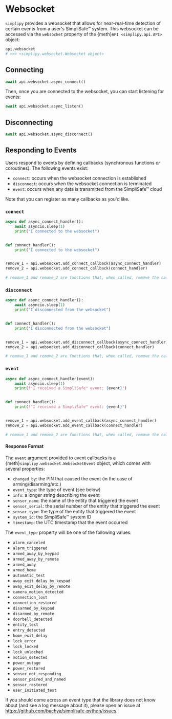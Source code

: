 # Websocket

`simplipy` provides a websocket that allows for near-real-time detection of certain
events from a user's SimpliSafe™ system. This websocket can be accessed via the
`websocket` property of the {meth}`API <simplipy.api.API>` object:

```python
api.websocket
# >>> <simplipy.websocket.Websocket object>
```

## Connecting

```python
await api.websocket.async_connect()
```

Then, once you are connected to the websocket, you can start listening for events:

```python
await api.websocket.async_listen()
```

## Disconnecting

```python
await api.websocket.async_disconnect()
```

## Responding to Events

Users respond to events by defining callbacks (synchronous functions _or_ coroutines).
The following events exist:

- `connect`: occurs when the websocket connection is established
- `disconnect`: occurs when the websocket connection is terminated
- `event`: occurs when any data is transmitted from the SimpliSafe™ cloud

Note that you can register as many callbacks as you'd like.

### `connect`

```python
async def async_connect_handler():
    await asyncio.sleep(1)
    print("I connected to the websocket")


def connect_handler():
    print("I connected to the websocket")


remove_1 = api.websocket.add_connect_callback(async_connect_handler)
remove_2 = api.websocket.add_connect_callback(connect_handler)

# remove_1 and remove_2 are functions that, when called, remove the callback.
```

### `disconnect`

```python
async def async_connect_handler():
    await asyncio.sleep(1)
    print("I disconnected from the websocket")


def connect_handler():
    print("I disconnected from the websocket")


remove_1 = api.websocket.add_disconnect_callback(async_connect_handler)
remove_2 = api.websocket.add_disconnect_callback(connect_handler)

# remove_1 and remove_2 are functions that, when called, remove the callback.
```

### `event`

```python
async def async_connect_handler(event):
    await asyncio.sleep(1)
    print(f"I received a SimpliSafe™ event: {event}")


def connect_handler():
    print(f"I received a SimpliSafe™ event: {event}")


remove_1 = api.websocket.add_event_callback(async_connect_handler)
remove_2 = api.websocket.add_event_callback(connect_handler)

# remove_1 and remove_2 are functions that, when called, remove the callback.
```

#### Response Format

The `event` argument provided to event callbacks is a
{meth}`simplipy.websocket.WebsocketEvent` object, which comes with several properties:

- `changed_by`: the PIN that caused the event (in the case of arming/disarming/etc.)
- `event_type`: the type of event (see below)
- `info`: a longer string describing the event
- `sensor_name`: the name of the entity that triggered the event
- `sensor_serial`: the serial number of the entity that triggered the event
- `sensor_type`: the type of the entity that triggered the event
- `system_id`: the SimpliSafe™ system ID
- `timestamp`: the UTC timestamp that the event occurred

The `event_type` property will be one of the following values:

- `alarm_canceled`
- `alarm_triggered`
- `armed_away_by_keypad`
- `armed_away_by_remote`
- `armed_away`
- `armed_home`
- `automatic_test`
- `away_exit_delay_by_keypad`
- `away_exit_delay_by_remote`
- `camera_motion_detected`
- `connection_lost`
- `connection_restored`
- `disarmed_by_keypad`
- `disarmed_by_remote`
- `doorbell_detected`
- `entity_test`
- `entry_detected`
- `home_exit_delay`
- `lock_error`
- `lock_locked`
- `lock_unlocked`
- `motion_detected`
- `power_outage`
- `power_restored`
- `sensor_not_responding`
- `sensor_paired_and_named`
- `sensor_restored`
- `user_initiated_test`

If you should come across an event type that the library does not know about (and see
a log message about it), please open an issue at
<https://github.com/bachya/simplisafe-python/issues>.
